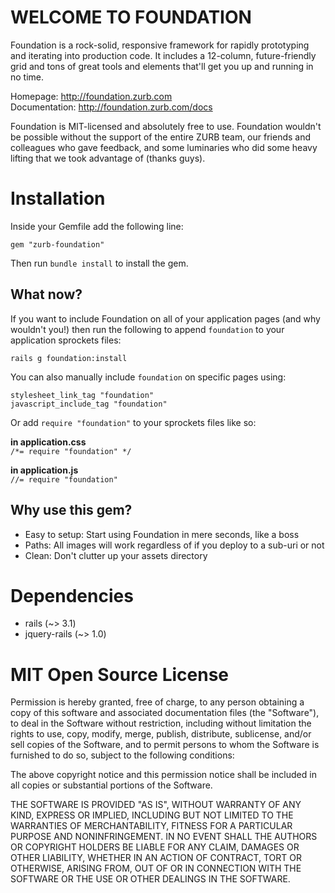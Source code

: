 WELCOME TO FOUNDATION
=====================

Foundation is a rock-solid, responsive framework for rapidly prototyping and iterating into production code. It includes a 12-column, future-friendly grid and tons of great tools and elements that'll get you up and running in no time.

Homepage:      http://foundation.zurb.com  
Documentation: http://foundation.zurb.com/docs

Foundation is MIT-licensed and absolutely free to use. Foundation wouldn't be possible without the support of the entire ZURB team, our friends and colleagues who gave feedback, and some luminaries who did some heavy lifting that we took advantage of (thanks guys).

Installation
============

Inside your Gemfile add the following line:

  `gem "zurb-foundation"`

Then run `bundle install` to install the gem.

What now?
---------

If you want to include Foundation on all of your application pages (and why wouldn't you!) then run the following to append `foundation` to your application sprockets files:

`rails g foundation:install`

You can also manually include `foundation` on specific pages using:

```
stylesheet_link_tag "foundation"
javascript_include_tag "foundation"
```

Or add `require "foundation"` to your sprockets files like so:

**in application.css**  
`/*= require "foundation" */`

**in application.js**  
`//= require "foundation"`

Why use this gem?
-----------------

* Easy to setup: Start using Foundation in mere seconds, like a boss
* Paths: All images will work regardless of if you deploy to a sub-uri or not
* Clean: Don't clutter up your assets directory
  
Dependencies
============
* rails (~> 3.1)
* jquery-rails (~> 1.0)

MIT Open Source License
=======================

Permission is hereby granted, free of charge, to any person obtaining a copy of this software and associated documentation files (the "Software"), to deal in the Software without restriction, including without limitation the rights to use, copy, modify, merge, publish, distribute, sublicense, and/or sell copies of the Software, and to permit persons to whom the Software is furnished to do so, subject to the following conditions:

The above copyright notice and this permission notice shall be included in all copies or substantial portions of the Software.

THE SOFTWARE IS PROVIDED "AS IS", WITHOUT WARRANTY OF ANY KIND, EXPRESS OR IMPLIED, INCLUDING BUT NOT LIMITED TO THE WARRANTIES OF MERCHANTABILITY, FITNESS FOR A PARTICULAR PURPOSE AND NONINFRINGEMENT. IN NO EVENT SHALL THE AUTHORS OR COPYRIGHT HOLDERS BE LIABLE FOR ANY CLAIM, DAMAGES OR OTHER LIABILITY, WHETHER IN AN ACTION OF CONTRACT, TORT OR OTHERWISE, ARISING FROM, OUT OF OR IN CONNECTION WITH THE SOFTWARE OR THE USE OR OTHER DEALINGS IN THE SOFTWARE.